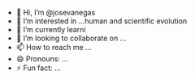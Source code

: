 - 👋 Hi, I’m @josevanegas 
- 👀 I’m interested in ...human and scientific evolution
- 🌱 I’m currently learni
- 💞️ I’m looking to collaborate on ...
- 📫 How to reach me ...
- 😄 Pronouns: ...
- ⚡ Fun fact: ...

<!---
rikivanegas/rikivanegas is a ✨ special ✨ repository because its `README.md` (this file) appears on your GitHub profile.
You can click the Preview link to take a look at your changes.
--->
